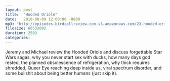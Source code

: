 ```yaml
---
layout: post
title:  "Hooded Oriole"
date:   2018-08-09 12:00:00 -0800
mp3: "http://episodes.birdcallreview.com.s3.amazonaws.com/23-hooded-oriole.mp3"
filesize: 60532092
duration: 2503
categories:
---
```


Jeremy and Michael review the Hooded Oriole and discuss forgettable Star Wars sagas, why you never start sex with ducks, how many days god rested, the planned obsolescence of refrigeration, why thick requires shredded, Queer Eye reaching deep inside us, viral spectrum disorder, and some bullshit about being better humans (just skip it).